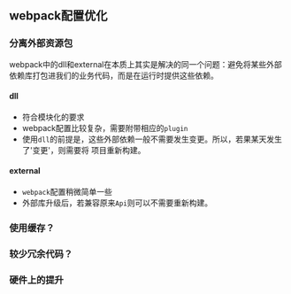 ## webpack配置优化

### 分离外部资源包
webpack中的dll和external在本质上其实是解决的同一个问题：避免将某些外部依赖库打包进我们的业务代码，而是在运行时提供这些依赖。
#### dll
* 符合模块化的要求
* webpack配置比较复杂，需要附带相应的`plugin`
* 使用`dll`的前提是，这些外部依赖一般不需要发生变更。所以，若果某天发生了'变更'，则需要将
项目重新构建。
#### external
* `webpack`配置稍微简单一些
* 外部库升级后，若兼容原来`Api`则可以不需要重新构建。

### 使用缓存？

### 较少冗余代码？

### 硬件上的提升